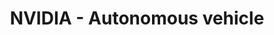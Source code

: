 ---
layout: work_experience
date_string: May-August 2020
title: NVIDIA - Autonomous vehicle
job_title: Computer Vision Intern
image_url: /assets/images/Nvidia_logo.png
show_in_home: True
description: Time series light signal detection for autonomous vehicles
links:
  - {name: Company Website, url: https://www.nvidia.com/en-us/self-driving-cars/}

number: 6
---